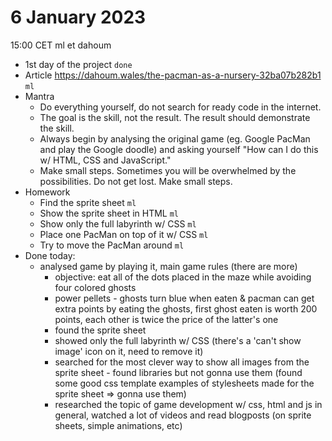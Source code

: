 # 6 January 2023

15:00 CET ml et dahoum

* 1st day of the project `done`
* Article https://dahoum.wales/the-pacman-as-a-nursery-32ba07b282b1 `ml`
* Mantra
  * Do everything yourself, do not search for ready code in the internet.
  * The goal is the skill, not the result. The result should demonstrate the skill.
  * Always begin by analysing the original game (eg. Google PacMan and play the Google doodle) and asking yourself "How can I do this w/ HTML, CSS and JavaScript."
  * Make small steps. Sometimes you will be overwhelmed by the possibilities. Do not get lost. Make small steps.
* Homework
  * Find the sprite sheet `ml`
  * Show the sprite sheet in HTML `ml`
  * Show only the full labyrinth w/ CSS `ml`
  * Place one PacMan on top of it w/ CSS `ml`
  * Try to move the PacMan around `ml`
* Done today:
  * analysed game by playing it, main game rules (there are more)
    * objective: eat all of the dots placed in the maze while avoiding four colored ghosts
    * power pellets - ghosts turn blue when eaten & pacman can get extra points by eating the ghosts, first ghost eaten is worth 200 points, each other is twice the price of the latter's one
    * found the sprite sheet
    * showed only the full labyrinth w/ CSS (there's a 'can't show image' icon on it, need to remove it)
    * searched for the most clever way to show all images from the sprite sheet - found libraries but not gonna use them (found some good css template examples of stylesheets made for the sprite sheet => gonna use them)
    * researched the topic of game development w/ css, html and js in general, watched a lot of videos and read blogposts (on sprite sheets, simple animations, etc)